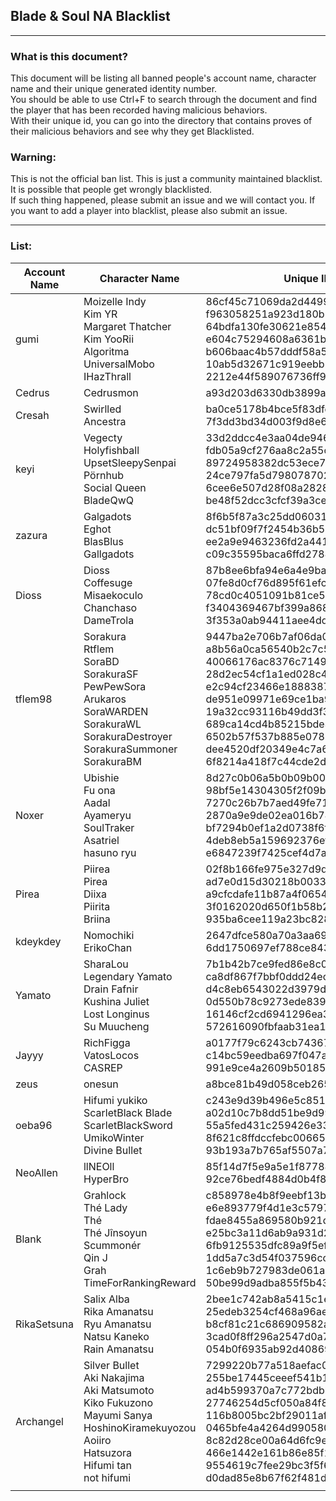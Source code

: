 ## Blade & Soul NA Blacklist
----
### What is this document?
This document will be listing all banned people's account name, character name and their unique generated identity number.  
You should be able to use Ctrl+F to search through the document and find the player that has been recorded having malicious behaviors.  
With their unique id, you can go into the directory that contains proves of their malicious behaviors and see why they get Blacklisted.

### Warning:
This is not the official ban list. This is just a community maintained blacklist. It is possible that people get wrongly blacklisted.  
If such thing happened, please submit an issue and we will contact you.
If you want to add a player into blacklist, please also submit an issue.  

----
### List:
| Account Name  | Character Name  | Unique ID  | Link To Folder
|---            |---              |---         |---
|     gumi      |  Moizelle Indy </br> Kim YR </br> Margaret Thatcher </br> Kim YooRii </br> Algoritma </br> UniversalMobo </br> IHazThrall  |  86cf45c71069da2d4499e6762ae10517 </br> f963058251a923d180b5b8adf06d89e1 </br> 64bdfa130fe30621e85440cb02cabf70 </br> e604c75294608a6361b035117b2cb108 </br> b606baac4b57dddf58a5355c3a220d23 </br> 10ab5d32671c919eebb2b7c483be48ec </br> 2212e44f589076736ff908952843dfe1 | [86cf45](/na/86cf45c71069da2d4499e6762ae10517/) </br> [f96305](/na/f963058251a923d180b5b8adf06d89e1/) </br> [64bdfa](/na/64bdfa130fe30621e85440cb02cabf70/) </br> [e604c7](/na/e604c75294608a6361b035117b2cb108/) </br> [b606ba](/na/b606baac4b57dddf58a5355c3a220d23/) </br> [10ab5d](/na/10ab5d32671c919eebb2b7c483be48ec/) </br> [2212e4](/na/2212e44f589076736ff908952843dfe1/) |
|    Cedrus     |  Cedrusmon   | a93d203d6330db3899ad5f591c2ca454   | [a93d20](/na/a93d203d6330db3899ad5f591c2ca454/)  |
| Cresah | Swirlled </br> Ancestra | ba0ce5178b4bce5f83dfd3a4dc884373 </br> 7f3dd3bd34d003f9d8e667c4c69f24fe | [ba0ce5](/na/ba0ce5178b4bce5f83dfd3a4dc884373/) </br> [7f3dd3](/na/7f3dd3bd34d003f9d8e667c4c69f24fe/) |
| keyi | Vegecty </br> Holyfishball </br> UpsetSleepySenpai </br> Pörnhub </br> Social Queen </br> BladeQwQ | 33d2ddcc4e3aa04de94607292b02b0ad </br> fdb05a9cf276aa8c2a55c5e0b063948e </br> 89724958382dc53ece7d4803ec6fb835 </br> 24ce797fa5d7980787029d8ca6f5a96b </br> 6cee6e507d28f08a28282a4fed2e9a4e </br> be48f52dcc3cfcf39a3ce1447db6b03f | [33d2dd](/na/33d2ddcc4e3aa04de94607292b02b0ad/) </br> [fdb05a](/na/fdb05a9cf276aa8c2a55c5e0b063948e/) </br> [897249](/na/89724958382dc53ece7d4803ec6fb835/) </br> [24ce79](/na/24ce797fa5d7980787029d8ca6f5a96b/) </br> [6cee6e](/na/6cee6e507d28f08a28282a4fed2e9a4e/) </br> [be48f5](/na/be48f52dcc3cfcf39a3ce1447db6b03f/) |
| zazura | Galgadots </br> Eghot </br> BlasBlus </br> Gallgadots | 8f6b5f87a3c25dd06031a0a9436e7ab8 </br> dc51bf09f7f2454b36b520eafea04518 </br> ee2a9e9463236fd2a441a7b54dab5959 </br> c09c35595baca6ffd2784edac9b2a044 | [8f6b5f](/na/8f6b5f87a3c25dd06031a0a9436e7ab8/) </br> [dc51bf](/na/dc51bf09f7f2454b36b520eafea04518/) </br> [ee2a9e](/na/ee2a9e9463236fd2a441a7b54dab5959/) </br> [c09c35](/na/c09c35595baca6ffd2784edac9b2a044/) </br> |
| Dioss | Dioss </br> Coffesuge </br> Misaekoculo </br> Chanchaso </br> DameTrola | 87b8ee6bfa94e6a4e9bacf46bf3439a8 </br> 07fe8d0cf76d895f61efc24421e30280 </br> 78cd0c4051091b81ce521b8e5d2293fc </br> f3404369467bf399a868fcc3d6e8bda5 </br> 3f353a0ab94411aee4dddf64284f1c19 | [87b8ee](/na/87b8ee6bfa94e6a4e9bacf46bf3439a8/) </br> [07fe8d](/na/07fe8d0cf76d895f61efc24421e30280/) </br> [78cd0c](/na/78cd0c4051091b81ce521b8e5d2293fc/) </br> [f34043](/na/f3404369467bf399a868fcc3d6e8bda5/) </br> [3f353a](/na/3f353a0ab94411aee4dddf64284f1c19/) |
| tflem98 | Sorakura </br> Rtflem </br> SoraBD </br> SorakuraSF </br> PewPewSora </br> Arukaros </br> SoraWARDEN </br> SorakuraWL </br> SorakuraDestroyer </br> SorakuraSummoner </br> SorakuraBM | 9447ba2e706b7af06da02445e446dc9c </br> a8b56a0ca56540b2c7c52396cb71f0b2 </br> 40066176ac8376c7149c84ef24a39b0b </br> 28d2ec54cf1a1ed028c49af763d0e67f </br> e2c94cf23466e1888387972f8eb0a664 </br> de951e09971e69ce1ba9f8e916269cd1 </br> 19a32cc93116b49dd3f343901ea6460b </br> 689ca14cd4b85215bde338861eb5fa79 </br> 6502b57f537b885e07829c7dd7ec9ab0 </br> dee4520df20349e4c7a68ae963e63f02 </br> 6f8214a418f7c44cde2dc8746a8db25f | [9447ba](/na/9447ba2e706b7af06da02445e446dc9c/) </br> [a8b56a](/na/a8b56a0ca56540b2c7c52396cb71f0b2/) </br> [400661](/na/40066176ac8376c7149c84ef24a39b0b/) </br> [28d2ec](/na/28d2ec54cf1a1ed028c49af763d0e67f/) </br> [e2c94c](/na/e2c94cf23466e1888387972f8eb0a664/) </br> [de951e](/na/de951e09971e69ce1ba9f8e916269cd1/) </br> [19a32c](/na/19a32cc93116b49dd3f343901ea6460b/) </br> [689ca1](/na/689ca14cd4b85215bde338861eb5fa79/) </br> [6502b5](/na/6502b57f537b885e07829c7dd7ec9ab0/) </br> [dee452](/na/dee4520df20349e4c7a68ae963e63f02/) </br> [6f8214](/na/6f8214a418f7c44cde2dc8746a8db25f/)|
| Noxer | Ubishie </br> Fu ona </br> Aadal </br> Ayameryu </br> SoulTraker </br> Asatriel </br> hasuno ryu | 8d27c0b06a5b0b09b0016330f7bcaf7a </br> 98bf5e14304305f2f09b9e5cd67fc7cb </br> 7270c26b7b7aed49fe717cce6ed1ee12 </br> 2870a9e9de02ea016b745500d570073c </br> bf7294b0ef1a2d0738f6f8e8fae24452 </br> 4deb8eb5a159692376efa2afb1c858b3 </br> e6847239f7425cef4d7a7d5f58f6424a | [8d27c0](/na/8d27c0b06a5b0b09b0016330f7bcaf7a/) </br> [98bf5e](/na/98bf5e14304305f2f09b9e5cd67fc7cb/) </br> [7270c2](/na/7270c26b7b7aed49fe717cce6ed1ee12/) </br> [2870a9](/na/2870a9e9de02ea016b745500d570073c/) </br> [bf7294](/na/bf7294b0ef1a2d0738f6f8e8fae24452/) </br> [4deb8e](/na/4deb8eb5a159692376efa2afb1c858b3/) </br> [e68472](/na/e6847239f7425cef4d7a7d5f58f6424a/)|
| Pirea | Piirea </br> Pirea </br> Diixa </br> Piirita </br> Briina | 02f8b166fe975e327d9d434e43610a17 </br> ad7e0d15d30218b0033665adc9815cf5 </br> a9cfcdafe11b87a4f06542ad8f32721d </br> 3f0162020d650f1b58b25ab5bb029252 </br> 935ba6cee119a23bc828fd05144edcd3 | [02f8b1](/na/02f8b166fe975e327d9d434e43610a17/) </br> [ad7e0d](/na/ad7e0d15d30218b0033665adc9815cf5/) </br> [a9cfcd](/na/a9cfcdafe11b87a4f06542ad8f32721d/) </br> [3f0162](/na/3f0162020d650f1b58b25ab5bb029252/) </br> [935ba6](/na/935ba6cee119a23bc828fd05144edcd3/)|
| kdeykdey | Nomochiki </br> ErikoChan | 2647dfce580a70a3aa6947029bc4b748 </br> 6dd1750697ef788ce843b653f9465b23 | [2647df](/na/2647dfce580a70a3aa6947029bc4b748/) </br> [6dd175](/na/6dd1750697ef788ce843b653f9465b23/)|
| Yamato | SharaLou </br> Legendary Yamato </br> Drain Fafnir </br> Kushina Juliet </br> Lost Longinus </br> Su Muucheng | 7b1b42b7ce9fed86e8c01ab8cec44f6b </br> ca8df867f7bbf0ddd24ec777468ca57f </br> d4c8eb6543022d3979d8043200f9f453 </br> 0d550b78c9273ede8391a1193195e671 </br> 16146cf2cd6941296ea3145180b66a5b </br> 572616090fbfaab31ea12efecbae5c79 | [7b1b42](/na/7b1b42b7ce9fed86e8c01ab8cec44f6b/) </br> [ca8df8](/na/ca8df867f7bbf0ddd24ec777468ca57f/) </br> [d4c8eb](/na/d4c8eb6543022d3979d8043200f9f453/) </br> [0d550b](/na/0d550b78c9273ede8391a1193195e671/) </br> [16146c](/na/16146cf2cd6941296ea3145180b66a5b/) </br> [572616](/na/572616090fbfaab31ea12efecbae5c79/)|
| Jayyy | RichFigga </br> VatosLocos </br> CASREP | a0177f79c6243cb74367e53a41526510 </br> c14bc59eedba697f047a1cdb3178a674 </br> 991e9ce4a2609b5018543bf08d7d89a4 | [a0177f](/na/a0177f79c6243cb74367e53a41526510/) </br> [c14bc5](/na/c14bc59eedba697f047a1cdb3178a674/) </br> [991e9c](/na/991e9ce4a2609b5018543bf08d7d89a4/)|
| zeus | onesun | a8bce81b49d058ceb2651a33ec164a9b | [a8bce8](/na/a8bce81b49d058ceb2651a33ec164a9b/)|
| oeba96 | Hifumi yukiko </br> ScarletBlack Blade </br> ScarletBlackSword </br> UmikoWinter </br> Divine Bullet | c243e9d39b496e5c851420478afd5574 </br> a02d10c7b8dd51be9d998bb708aaaab8 </br> 55a5fed431c259426e3338a11c6f10ea </br> 8f621c8ffdccfebc0066570cd0f1711b </br> 93b193a7b765af5507a736f9aa42d2fc | [c243e9](/na/c243e9d39b496e5c851420478afd5574/) </br> [a02d10](/na/a02d10c7b8dd51be9d998bb708aaaab8/) </br> [55a5fe](/na/55a5fed431c259426e3338a11c6f10ea/) </br> [8f621c](/na/8f621c8ffdccfebc0066570cd0f1711b/) </br> [93b193](/na/93b193a7b765af5507a736f9aa42d2fc/)|
| NeoAllen | llNEOll </br> HyperBro | 85f14d7f5e9a5e1f8778849c34034803 </br> 92ce76bedf4884d0b4f88b814651103b | [85f14d](/na/85f14d7f5e9a5e1f8778849c34034803/) </br> [92ce76](/na/92ce76bedf4884d0b4f88b814651103b/)|
| Blank | Grahlock </br> Thé Lady </br> Thé </br> Thé Jînsoyun </br> Scummonér </br> Qin J </br> Grah </br> TimeForRankingReward | c858978e4b8f9eebf13b5bdfe0fe658f </br> e6e893779f4d1e3c5797068029d5b220 </br> fdae8455a869580b921dfc6d5be07896 </br> e25bc3a11d6ab9a931d2365788379a1c </br> 6fb9125535dfc89a9f5eff64271a84ee </br> 1dd5a7c3d54f037596cc0d23bb18a868 </br> 1c6eb9b727983de061a31a7452cd8656 </br> 50be99d9adba855f5b43d4d3562e64a2 | [c85897](/na/c858978e4b8f9eebf13b5bdfe0fe658f/) </br> [e6e893](/na/e6e893779f4d1e3c5797068029d5b220/) </br> [fdae84](/na/fdae8455a869580b921dfc6d5be07896/) </br> [e25bc3](/na/e25bc3a11d6ab9a931d2365788379a1c/) </br> [6fb912](/na/6fb9125535dfc89a9f5eff64271a84ee/) </br> [1dd5a7](/na/1dd5a7c3d54f037596cc0d23bb18a868/) </br> [1c6eb9](/na/1c6eb9b727983de061a31a7452cd8656/) </br> [50be99](/na/50be99d9adba855f5b43d4d3562e64a2/)|
| RikaSetsuna | Salix Alba </br> Rika Amanatsu </br> Ryu Amanatsu </br> Natsu Kaneko </br> Rain Amanatsu | 2bee1c742ab8a5415c1e90211e7a237f </br> 25edeb3254cf468a96ae68205c2cf74b </br> b8cf81c21c686909582a48ac7c5f0017 </br> 3cad0f8ff296a2547d0a7a86cdf90941 </br> 054b0f6935ab92d4086993515225f85c | [2bee1c](/na/2bee1c742ab8a5415c1e90211e7a237f/) </br> [25edeb](/na/25edeb3254cf468a96ae68205c2cf74b/) </br> [b8cf81](/na/b8cf81c21c686909582a48ac7c5f0017/) </br> [3cad0f](/na/3cad0f8ff296a2547d0a7a86cdf90941/) </br> [054b0f](/na/054b0f6935ab92d4086993515225f85c/)|
| Archangel | Silver Bullet </br> Aki Nakajima </br> Aki Matsumoto </br> Kiko Fukuzono </br> Mayumi Sanya </br> HoshinoKiramekuyozou </br> Aoiiro </br> Hatsuzora </br> Hifumi tan </br> not hifumi | 7299220b77a518aefac03dee3fcdc27c </br> 255be17445ceeef541b133259c7aaf31 </br> ad4b599370a7c772bdbb0578bf2ab6be </br> 27746254d5cf050a84f8bebb46db732f </br> 116b8005bc2bf29011af5c5488879eb9 </br> 0465bfe4a4264d990580e35af208294a </br> 8c82d28ce00a64d6fc9e51c46188d3d3 </br> 466e1442e161b86e85f1a041118bddc1 </br> 9554619c7fee29bc3f5f6f3ae96f8dd6 </br> d0dad85e8b67f62f481d6ad32cb3032e | [729922](/na/7299220b77a518aefac03dee3fcdc27c/) </br> [255be1](/na/255be17445ceeef541b133259c7aaf31/) </br> [ad4b59](/na/ad4b599370a7c772bdbb0578bf2ab6be/) </br> [277462](/na/27746254d5cf050a84f8bebb46db732f/) </br> [116b80](/na/116b8005bc2bf29011af5c5488879eb9/) </br> [0465bf](/na/0465bfe4a4264d990580e35af208294a/) </br> [8c82d2](/na/8c82d28ce00a64d6fc9e51c46188d3d3/) </br> [466e14](/na/466e1442e161b86e85f1a041118bddc1/) </br> [955461](/na/9554619c7fee29bc3f5f6f3ae96f8dd6/) </br> [d0dad8](/na/d0dad85e8b67f62f481d6ad32cb3032e/)|
| | | | | |
